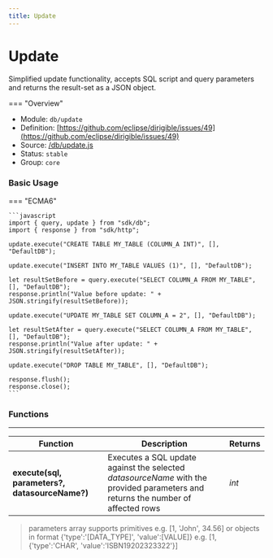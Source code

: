 ```yaml
---
title: Update
---
```


Update
===


Simplified update functionality, accepts SQL script and query parameters and returns the result-set as a JSON object.

=== "Overview"
- Module: `db/update`
- Definition: [https://github.com/eclipse/dirigible/issues/49](https://github.com/eclipse/dirigible/issues/49)
- Source: [/db/update.js](https://github.com/eclipse/dirigible/blob/master/components/api-database/src/main/resources/META-INF/dirigible/db/update.js)
- Status: `stable`
- Group: `core`


### Basic Usage

=== "ECMA6"

    ```javascript
    import { query, update } from "sdk/db";
    import { response } from "sdk/http";
    
    update.execute("CREATE TABLE MY_TABLE (COLUMN_A INT)", [], "DefaultDB");
    
    update.execute("INSERT INTO MY_TABLE VALUES (1)", [], "DefaultDB");
    
    let resultSetBefore = query.execute("SELECT COLUMN_A FROM MY_TABLE", [], "DefaultDB");
    response.println("Value before update: " + JSON.stringify(resultSetBefore));
    
    update.execute("UPDATE MY_TABLE SET COLUMN_A = 2", [], "DefaultDB");
    
    let resultSetAfter = query.execute("SELECT COLUMN_A FROM MY_TABLE", [], "DefaultDB");
    response.println("Value after update: " + JSON.stringify(resultSetAfter));
    
    update.execute("DROP TABLE MY_TABLE", [], "DefaultDB");
    
    response.flush();
    response.close();
    ```

<!-- === "CommonJS"

    ```javascript
    const update = require("db/update");
    const query = require("db/query");
    const response = require("http/response");

    update.execute("CREATE TABLE MY_TABLE (COLUMN_A INT)", [], "DefaultDB");
    
    update.execute("INSERT INTO MY_TABLE VALUES (1)", [], "DefaultDB");
    
    let resultSetBefore = query.execute("SELECT COLUMN_A FROM MY_TABLE", [], "DefaultDB");
    response.println("Value before update: " + JSON.stringify(resultSetBefore));
    
    update.execute("UPDATE MY_TABLE SET COLUMN_A = 2", [], "DefaultDB");
    
    let resultSetAfter = query.execute("SELECT COLUMN_A FROM MY_TABLE", [], "DefaultDB");
    response.println("Value after update: " + JSON.stringify(resultSetAfter));
    
    update.execute("DROP TABLE MY_TABLE", [], "DefaultDB");
    
    response.flush();
    response.close();
    ``` -->


### Functions

---

Function     | Description | Returns
------------ | ----------- | --------
**execute(sql, parameters?, datasourceName?)**   | Executes a SQL update against the selected *datasourceName* with the provided parameters and returns the number of affected rows | *int*

> parameters array supports primitives e.g. [1, 'John', 34.56] or objects in format {'type':'[DATA_TYPE]', 'value':[VALUE]} e.g. [1, {'type':'CHAR', 'value':'ISBN19202323322'}]
